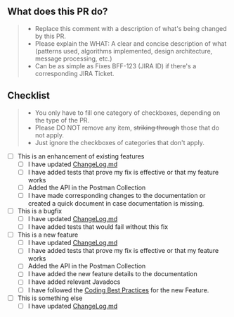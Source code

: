 ## What does this PR do?

>* Replace this comment with a description of what's being changed by this PR.
>* Please explain the WHAT: A clear and concise description of what (patterns used, algorithms implemented, design architecture, message processing, etc.)
>* Can be as simple as Fixes BFF-123 (JIRA ID) if there's a corresponding JIRA Ticket.

## Checklist

>* You only have to fill one category of checkboxes, depending on the type of the PR.
>* Please DO NOT remove any item, ~~striking through~~ those that do not apply.
>* Just ignore the checkboxes of categories that don't apply.

- [ ] This is an enhancement of existing features
  - [ ] I have updated [ChangeLog.md](https://github.com/anuragprakash2397/pr-best-practices/blob/main/ChangeLog.asciidoc)
  - [ ] I have added tests that prove my fix is effective or that my feature works
  - [ ] Added the API in the Postman Collection
  - [ ] I have made corresponding changes to the documentation or created a quick document in case documentation is missing.
- [ ] This is a bugfix
  - [ ] I have updated [ChangeLog.md](https://github.com/anuragprakash2397/pr-best-practices/blob/main/ChangeLog.asciidoc)
  - [ ] I have added tests that would fail without this fix
- [ ] This is a new feature
  - [ ] I have updated [ChangeLog.md](https://github.com/anuragprakash2397/pr-best-practices/blob/main/ChangeLog.asciidoc)
  - [ ] I have added tests that prove my fix is effective or that my feature works
  - [ ] Added the API in the Postman Collection
  - [ ] I have added the new feature details to the documentation
  - [ ] I have added relevant Javadocs 
  - [ ] I have followed the [Coding Best Practices](https://knowledge.oyorooms.com/books/coding---best-practices) for the new Feature.
- [ ] This is something else
  - [ ] I have updated [ChangeLog.md](https://github.com/anuragprakash2397/pr-best-practices/blob/main/ChangeLog.asciidoc)
